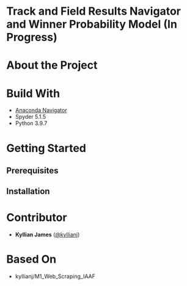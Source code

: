 # Track and Field Results Navigator and Winner Probability Model (In Progress)

# About the Project

# Build With 

- [Anaconda Navigator](https://www.anaconda.com/products/distribution)
- Spyder 5.1.5
- Python 3.9.7

# Getting Started

## Prerequisites

## Installation

# Contributor

- **Kyllian James** ([@kyllianj](https://github.com/kyllianj))

# Based On 

- kyllianj/M1_Web_Scraping_IAAF 
